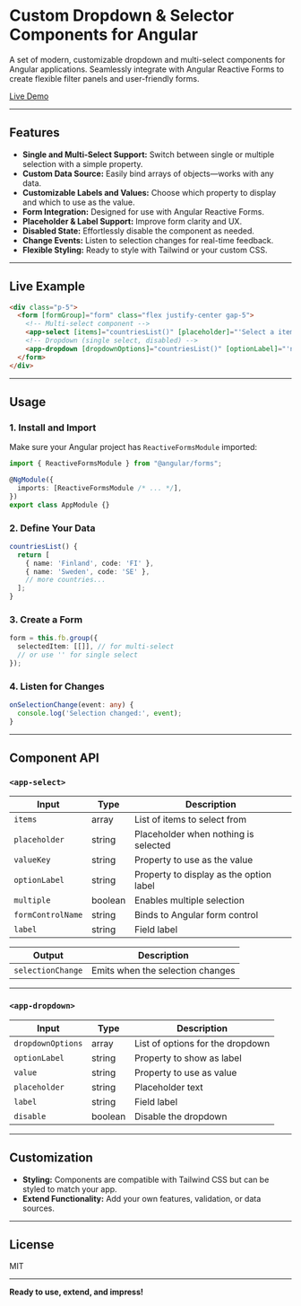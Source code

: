# Custom Dropdown & Selector Components for Angular

A set of modern, customizable dropdown and multi-select components for Angular applications. Seamlessly integrate with Angular Reactive Forms to create flexible filter panels and user-friendly forms.

[Live Demo](https://custom-selector-two.vercel.app/)

---

## Features

- **Single and Multi-Select Support:** Switch between single or multiple selection with a simple property.
- **Custom Data Source:** Easily bind arrays of objects—works with any data.
- **Customizable Labels and Values:** Choose which property to display and which to use as the value.
- **Form Integration:** Designed for use with Angular Reactive Forms.
- **Placeholder & Label Support:** Improve form clarity and UX.
- **Disabled State:** Effortlessly disable the component as needed.
- **Change Events:** Listen to selection changes for real-time feedback.
- **Flexible Styling:** Ready to style with Tailwind or your custom CSS.

---

## Live Example

```html
<div class="p-5">
  <form [formGroup]="form" class="flex justify-center gap-5">
    <!-- Multi-select component -->
    <app-select [items]="countriesList()" [placeholder]="'Select a item'" valueKey="name" optionLabel="name" [multiple]="true" (selectionChange)="onSelectionChange($event)" formControlName="selectedItem" label="Filter by countries" />
    <!-- Dropdown (single select, disabled) -->
    <app-dropdown [dropdownOptions]="countriesList()" [optionLabel]="'name'" [value]="'code'" placeholder="All Countries" label="Filter by countries" value="value" [disable]="true" />
  </form>
</div>
```

---

## Usage

### 1. Install and Import

Make sure your Angular project has `ReactiveFormsModule` imported:

```typescript
import { ReactiveFormsModule } from "@angular/forms";

@NgModule({
  imports: [ReactiveFormsModule /* ... */],
})
export class AppModule {}
```

### 2. Define Your Data

```typescript
countriesList() {
  return [
    { name: 'Finland', code: 'FI' },
    { name: 'Sweden', code: 'SE' },
    // more countries...
  ];
}
```

### 3. Create a Form

```typescript
form = this.fb.group({
  selectedItem: [[]], // for multi-select
  // or use '' for single select
});
```

### 4. Listen for Changes

```typescript
onSelectionChange(event: any) {
  console.log('Selection changed:', event);
}
```

---

## Component API

### `<app-select>`

| Input             | Type    | Description                             |
| ----------------- | ------- | --------------------------------------- |
| `items`           | array   | List of items to select from            |
| `placeholder`     | string  | Placeholder when nothing is selected    |
| `valueKey`        | string  | Property to use as the value            |
| `optionLabel`     | string  | Property to display as the option label |
| `multiple`        | boolean | Enables multiple selection              |
| `formControlName` | string  | Binds to Angular form control           |
| `label`           | string  | Field label                             |

| Output            | Description                      |
| ----------------- | -------------------------------- |
| `selectionChange` | Emits when the selection changes |

---

### `<app-dropdown>`

| Input             | Type    | Description                      |
| ----------------- | ------- | -------------------------------- |
| `dropdownOptions` | array   | List of options for the dropdown |
| `optionLabel`     | string  | Property to show as label        |
| `value`           | string  | Property to use as value         |
| `placeholder`     | string  | Placeholder text                 |
| `label`           | string  | Field label                      |
| `disable`         | boolean | Disable the dropdown             |

---

## Customization

- **Styling:** Components are compatible with Tailwind CSS but can be styled to match your app.
- **Extend Functionality:** Add your own features, validation, or data sources.

---

## License

MIT

---

**Ready to use, extend, and impress!**
